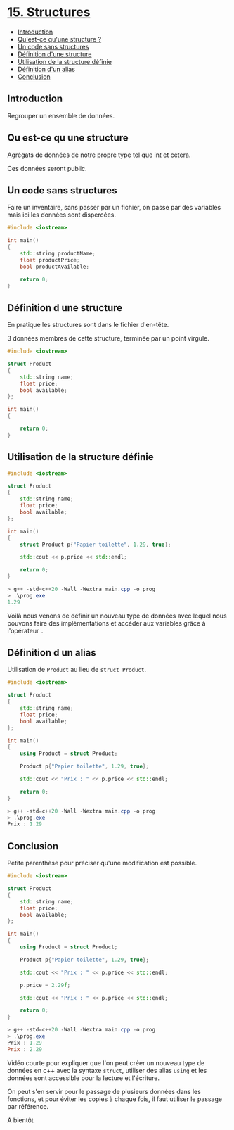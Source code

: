 # [15. Structures](https://www.youtube.com/watch?v=G4VYMrejP70)

+ [Introduction](#Introduction)
+ [Qu'est-ce qu'une structure ?](#Qu-est-ce-qu-une-structure)
+ [Un code sans structures](#Un-code-sans-structures)
+ [Définition d'une structure](#Définition-d-une-structure)
+ [Utilisation de la structure définie](#Utilisation-de-la-structure-définie)
+ [Définition d'un alias](#Définition-d-un-alias)
+ [Conclusion](#Conclusion)

>

## Introduction

Regrouper un ensemble de données.

## Qu est-ce qu une structure

Agrégats de données de notre propre type tel que int et cetera.

Ces données seront public.

## Un code sans structures

Faire un inventaire, sans passer par un fichier, on passe par des variables mais ici les données sont dispercées.

```cpp
#include <iostream>

int main()
{
    std::string productName;
    float productPrice;
    bool productAvailable;

    return 0;
}
```

## Définition d une structure

En pratique les structures sont dans le fichier d'en-tête.

3 données membres de cette structure, terminée par un point virgule.

```cpp
#include <iostream>

struct Product
{
    std::string name;
    float price;
    bool available;
};

int main()
{

    return 0;
}
```

## Utilisation de la structure définie

```cpp
#include <iostream>

struct Product
{
    std::string name;
    float price;
    bool available;
};

int main()
{
    struct Product p{"Papier toilette", 1.29, true};

    std::cout << p.price << std::endl;

    return 0;
}
```
```ps1
> g++ -std=c++20 -Wall -Wextra main.cpp -o prog
> .\prog.exe
1.29
```

Voilà nous venons de définir un nouveau type de données avec lequel nous pouvons faire des implémentations et accéder aux variables grâce à l'opérateur `.`

## Définition d un alias

Utilisation de `Product` au lieu de `struct Product`.

```cpp
#include <iostream>

struct Product
{
    std::string name;
    float price;
    bool available;
};

int main()
{
    using Product = struct Product;

    Product p{"Papier toilette", 1.29, true};

    std::cout << "Prix : " << p.price << std::endl;

    return 0;
}
```
```ps1
> g++ -std=c++20 -Wall -Wextra main.cpp -o prog
> .\prog.exe
Prix : 1.29
```

## Conclusion

Petite parenthèse pour préciser qu'une modification est possible.

```cpp
#include <iostream>

struct Product
{
    std::string name;
    float price;
    bool available;
};

int main()
{
    using Product = struct Product;

    Product p{"Papier toilette", 1.29, true};

    std::cout << "Prix : " << p.price << std::endl;

    p.price = 2.29f;

    std::cout << "Prix : " << p.price << std::endl;

    return 0;
}
```
```ps1
> g++ -std=c++20 -Wall -Wextra main.cpp -o prog
> .\prog.exe
Prix : 1.29
Prix : 2.29
```

Vidéo courte pour expliquer que l'on peut créer un nouveau type de données en c++ avec la syntaxe `struct`, utiliser des alias `using` et les données sont accessible pour la lecture et l'écriture.

On peut s'en servir pour le passage de plusieurs données dans les fonctions, et pour éviter les copies à chaque fois, il faut utiliser le passage par référence.

A bientôt